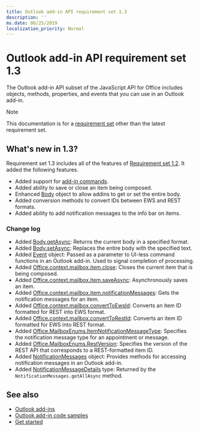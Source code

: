 ```yaml
---
title: Outlook add-in API requirement set 1.3
description: ''
ms.date: 06/25/2019
localization_priority: Normal
---
```


# Outlook add-in API requirement set 1.3

The Outlook add-in API subset of the JavaScript API for Office includes objects, methods, properties, and events that you can use in an Outlook add-in.

> [!NOTE]
> This documentation is for a [requirement set](/office/dev/add-ins/reference/requirement-sets/outlook-api-requirement-sets) other than the latest requirement set. 

## What's new in 1.3?

Requirement set 1.3 includes all of the features of [Requirement set 1.2](../requirement-set-1.2/outlook-requirement-set-1.2.md). It added the following features.

- Added support for [add-in commands](/outlook/add-ins/add-in-commands-for-outlook).
- Added ability to save or close an item being composed.
- Enhanced [Body](/javascript/api/outlook/office.body?view=outlook-js-1.3) object to allow addins to get or set the entire body.
- Added conversion methods to convert IDs between EWS and REST formats.
- Added ability to add notification messages to the info bar on items.

### Change log

- Added [Body.getAsync](/javascript/api/outlook/office.body?view=outlook-js-1.3#getasync-coerciontype--options--callback-): Returns the current body in a specified format.
- Added [Body.setAsync](/javascript/api/outlook/office.body?view=outlook-js-1.3#setasync-data--options--callback-): Replaces the entire body with the specified text.
- Added [Event](/javascript/api/office/office.addincommands.event) object: Passed as a parameter to UI-less command functions in an Outlook add-in. Used to signal completion of processing.
- Added [Office.context.mailbox.item.close](office.context.mailbox.item.md#close): Closes the current item that is being composed.
- Added [Office.context.mailbox.item.saveAsync](office.context.mailbox.item.md#saveasyncoptions-callback): Asynchronously saves an item.
- Added [Office.context.mailbox.item.notificationMessages](office.context.mailbox.item.md#notificationmessages-notificationmessages): Gets the notification messages for an item.
- Added [Office.context.mailbox.convertToEwsId](office.context.mailbox.md#converttoewsiditemid-restversion--string): Converts an item ID formatted for REST into EWS format.
- Added [Office.context.mailbox.convertToRestId](office.context.mailbox.md#converttorestiditemid-restversion--string): Converts an item ID formatted for EWS into REST format.
- Added [Office.MailboxEnums.ItemNotificationMessageType](/javascript/api/outlook/office.mailboxenums.itemnotificationmessagetype?view=outlook-js-1.3): Specifies the notification message type for an appointment or message.
- Added [Office.MailboxEnums.RestVersion](/javascript/api/outlook/office.mailboxenums.restversion?view=outlook-js-1.3): Specifies the version of the REST API that corresponds to a REST-formatted item ID.
- Added [NotificationMessages](/javascript/api/outlook/office.notificationmessages?view=outlook-js-1.3) object: Provides methods for accessing notification messages in an Outlook add-in.
- Added [NotificationMessageDetails](/javascript/api/outlook/office.notificationmessagedetails?view=outlook-js-1.3) type: Returned by the `NotificationMessages.getAllAsync` method.

## See also

- [Outlook add-ins](/outlook/add-ins/)
- [Outlook add-in code samples](https://developer.microsoft.com/outlook/gallery/?filterBy=Outlook,Samples,Add-ins)
- [Get started](/outlook/add-ins/quick-start)
